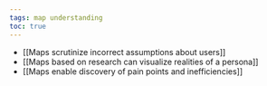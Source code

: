 ```yaml
---
tags: map understanding 
toc: true
---
```


- [[Maps scrutinize incorrect assumptions about users]]
- [[Maps based on research can visualize realities of a persona]]
- [[Maps enable discovery of pain points and inefficiencies]]
